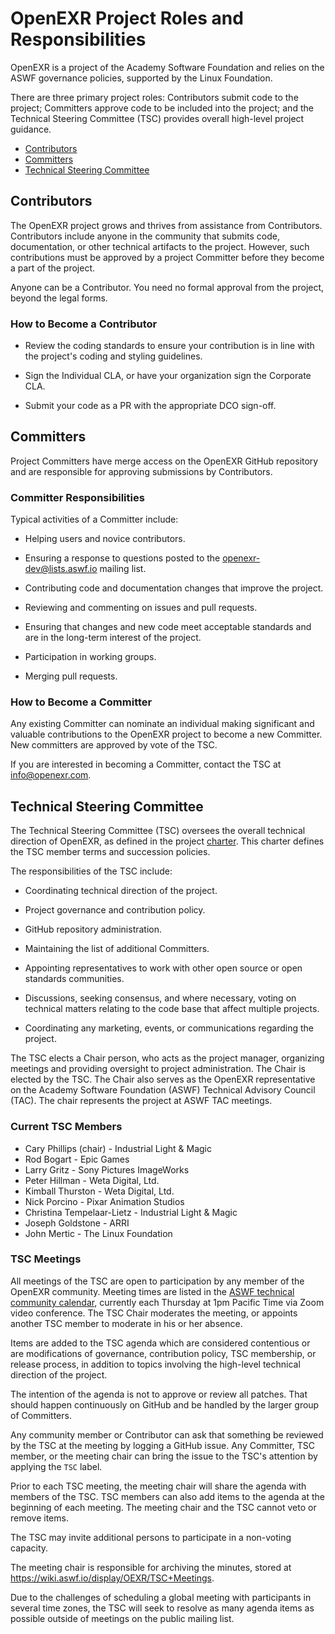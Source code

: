 # OpenEXR Project Roles and Responsibilities

OpenEXR is a project of the Academy Software Foundation and relies on
the ASWF governance policies, supported by the Linux Foundation.

There are three primary project roles: Contributors submit code to the
project; Committers approve code to be included into the project; and
the Technical Steering Committee (TSC) provides overall high-level
project guidance.

* [Contributors](#Contributors)
* [Committers](#Committers)
* [Technical Steering Committee](#Technical-Steering-Committee)

## Contributors

The OpenEXR project grows and thrives from assistance from
Contributors.  Contributors include anyone in the community that
submits code, documentation, or other technical artifacts to the
project. However, such contributions must be approved by a project
Committer before they become a part of the project.  

Anyone can be a Contributor. You need no formal approval from the
project, beyond the legal forms.

### How to Become a Contributor

* Review the coding standards to ensure your contribution is in line
  with the project's coding and styling guidelines.

* Sign the Individual CLA, or have your organization sign the Corporate CLA.

* Submit your code as a PR with the appropriate DCO sign-off.

## Committers

Project Committers have merge access on the OpenEXR GitHub repository
and are responsible for approving submissions by Contributors.

### Committer Responsibilities

Typical activities of a Committer include:

* Helping users and novice contributors.

* Ensuring a response to questions posted to the
  openexr-dev@lists.aswf.io mailing list.

* Contributing code and documentation changes that improve the
  project.

* Reviewing and commenting on issues and pull requests.

* Ensuring that changes and new code meet acceptable standards and are
  in the long-term interest of the project.

* Participation in working groups.

* Merging pull requests.

### How to Become a Committer

Any existing Committer can nominate an individual making significant
and valuable contributions to the OpenEXR project to become a new
Committer.  New committers are approved by vote of the TSC.

If you are interested in becoming a Committer, contact the TSC at
info@openexr.com.

## Technical Steering Committee

The Technical Steering Committee (TSC) oversees the overall technical
direction of OpenEXR, as defined in the project
[charter](ASWF/charter/OpenEXR-Technical-Charter.md).  This
charter defines the TSC member terms and succession policies.

The responsibilities of the TSC include:

* Coordinating technical direction of the project.

* Project governance and contribution policy.

* GitHub repository administration.

* Maintaining the list of additional Committers.

* Appointing representatives to work with other open source or open
  standards communities.

* Discussions, seeking consensus, and where necessary, voting on
  technical matters relating to the code base that affect multiple
  projects.

* Coordinating any marketing, events, or communications regarding the
  project.

The TSC elects a Chair person, who acts as the project manager,
organizing meetings and providing oversight to project
administration. The Chair is elected by the TSC.  The Chair also
serves as the OpenEXR representative on the Academy Software
Foundation (ASWF) Technical Advisory Council (TAC). The chair
represents the project at ASWF TAC meetings.

### Current TSC Members

* Cary Phillips (chair) - Industrial Light & Magic
* Rod Bogart - Epic Games
* Larry Gritz - Sony Pictures ImageWorks
* Peter Hillman - Weta Digital, Ltd.
* Kimball Thurston - Weta Digital, Ltd.
* Nick Porcino - Pixar Animation Studios
* Christina Tempelaar-Lietz - Industrial Light & Magic
* Joseph Goldstone - ARRI
* John Mertic - The Linux Foundation

### TSC Meetings

All meetings of the TSC are open to participation by any member of the
OpenEXR community. Meeting times are listed in the [ASWF technical
community calendar](https://lists.aswf.io/g/tac/calendar), currently
each Thursday at 1pm Pacific Time via Zoom video conference.  The TSC
Chair moderates the meeting, or appoints another TSC member to
moderate in his or her absence.

Items are added to the TSC agenda which are considered contentious or
are modifications of governance, contribution policy, TSC membership,
or release process, in addition to topics involving the high-level
technical direction of the project.

The intention of the agenda is not to approve or review all
patches. That should happen continuously on GitHub and be handled by
the larger group of Committers.

Any community member or Contributor can ask that something be reviewed
by the TSC at the meeting by logging a GitHub issue. Any Committer,
TSC member, or the meeting chair can bring the issue to the TSC's
attention by applying the `TSC` label.

Prior to each TSC meeting, the meeting chair will share the agenda with members
of the TSC. TSC members can also add items to the agenda at the beginning of
each meeting. The meeting chair and the TSC cannot veto or remove items.

The TSC may invite additional persons to participate in a non-voting capacity.

The meeting chair is responsible for archiving the minutes, stored at 
https://wiki.aswf.io/display/OEXR/TSC+Meetings.

Due to the challenges of scheduling a global meeting with participants
in several time zones, the TSC will seek to resolve as many agenda
items as possible outside of meetings on the public mailing list.


